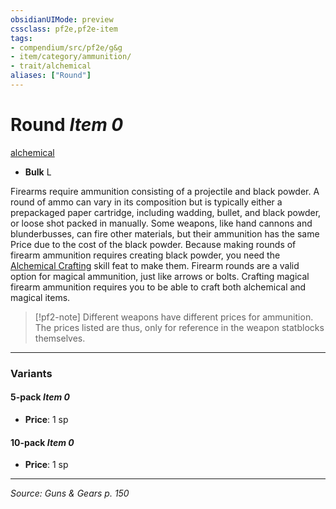 ```yaml
---
obsidianUIMode: preview
cssclass: pf2e,pf2e-item
tags:
- compendium/src/pf2e/g&g
- item/category/ammunition/
- trait/alchemical
aliases: ["Round"]
---
```

# Round *Item 0*  
[alchemical](alchemical.md "Alchemical Item Trait")  

- **Bulk** L

Firearms require ammunition consisting of a projectile and black powder. A round of ammo can vary in its composition but is typically either a prepackaged paper cartridge, including wadding, bullet, and black powder, or loose shot packed in manually. Some weapons, like hand cannons and blunderbusses, can fire other materials, but their ammunition has the same Price due to the cost of the black powder. Because making rounds of firearm ammunition requires creating black powder, you need the [Alchemical Crafting](alchemical-crafting.md) skill feat to make them. Firearm rounds are a valid option for magical ammunition, just like arrows or bolts. Crafting magical firearm ammunition requires you to be able to craft both alchemical and magical items.

> [!pf2-note]
> Different weapons have different prices for ammunition. The prices listed are thus, only for reference in the weapon statblocks themselves.

---

### Variants

#### 5-pack *Item 0*

- **Price**: 1 sp

#### 10-pack *Item 0*

- **Price**: 1 sp

---
*Source: Guns & Gears p. 150*